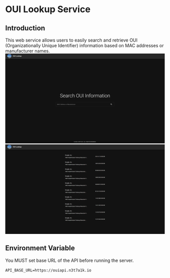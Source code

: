 # OUI Lookup Service
## Introduction
This web service allows users to easily search and retrieve OUI (Organizationally Unique Identifier) information based on MAC addresses or manufacturer names.
![Home](img/1.png)
![Search](img/2.png)

## Environment Variable
You MUST set base URL of the API before running the server.
```
API_BASE_URL=https://ouiapi.n3t7a1k.io
```

